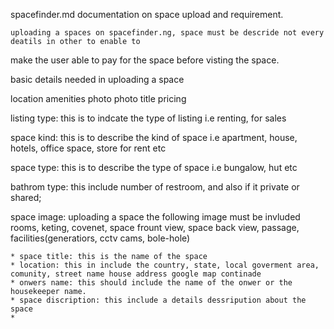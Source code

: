 spacefinder.md documentation on space upload and requirement.

	uploading a spaces on spacefinder.ng, space must be descride not every deatils in other to enable to 
make the user able to pay for the space before visting the space.

basic details needed in uploading a space
 
location 
amenities
photo
photo
title
pricing

listing type: this is to indcate the type of listing i.e renting, for sales

space kind: this is to describe the kind of space i.e apartment, house, hotels, office space, store for rent etc

space type: this is to describe the type of space i.e bungalow, hut etc


bathrom type: this include number of restroom, and also if it private or shared;

space image: uploading a space the following image must be invluded rooms, keting, covenet, space frount view, space back view, passage, facilities(generatiors, cctv cams, bole-hole)




		



	* space title: this is the name of the space
	* location: this in include the country, state, local goverment area, comunity, street name house address google map continade 
	* onwers name: this should include the name of the onwer or the housekeeper name.
	* space discription: this include a details dessripution about the space
	*
		
		